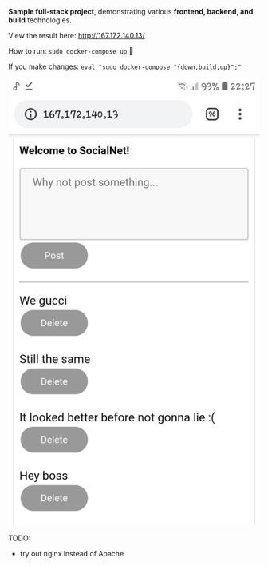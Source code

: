 
**Sample full-stack project**, demonstrating various **frontend, backend, and build** technologies.

View the result here: http://167.172.140.13/

How to run: `sudo docker-compose up` 🐋

If you make changes: `eval "sudo docker-compose "{down,build,up}";"`

![Demo of the page on mobile](demo.jpg)

TODO:
- try out nginx instead of Apache

<!-- https://www.digitalocean.com/community/tutorials/how-to-install-linux-apache-mysql-php-lamp-stack-ubuntu-18-04 -->
